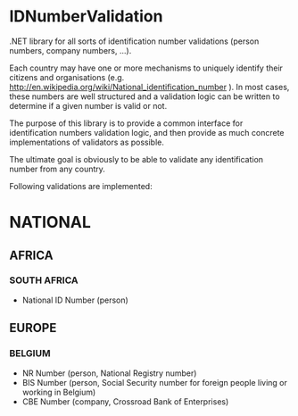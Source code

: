 IDNumberValidation
==================

.NET library for all sorts of identification number validations (person numbers, company numbers, ...).

Each country may have one or more mechanisms to uniquely identify their citizens and organisations (e.g. http://en.wikipedia.org/wiki/National_identification_number ).
In most cases, these numbers are well structured and a validation logic can be written to determine if a given number is valid or not.

The purpose of this library is to provide a common interface for identification numbers validation logic, and then provide as much concrete implementations of validators as possible.

The ultimate goal is obviously to be able to validate any identification number from any country.


Following validations are implemented:

# NATIONAL
## AFRICA
### SOUTH AFRICA
* National ID Number (person)

## EUROPE
### BELGIUM
* NR Number (person, National Registry number)
* BIS Number (person, Social Security number for foreign people living or working in Belgium)
* CBE Number (company, Crossroad Bank of Enterprises)

